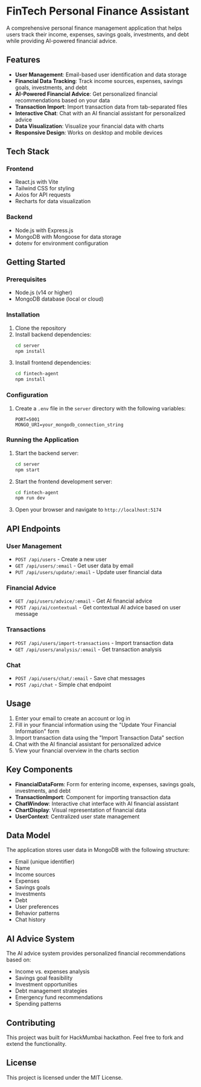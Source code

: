 # FinTech Personal Finance Assistant

A comprehensive personal finance management application that helps users track their income, expenses, savings goals, investments, and debt while providing AI-powered financial advice.

## Features

- **User Management**: Email-based user identification and data storage
- **Financial Data Tracking**: Track income sources, expenses, savings goals, investments, and debt
- **AI-Powered Financial Advice**: Get personalized financial recommendations based on your data
- **Transaction Import**: Import transaction data from tab-separated files
- **Interactive Chat**: Chat with an AI financial assistant for personalized advice
- **Data Visualization**: Visualize your financial data with charts
- **Responsive Design**: Works on desktop and mobile devices

## Tech Stack

### Frontend
- React.js with Vite
- Tailwind CSS for styling
- Axios for API requests
- Recharts for data visualization

### Backend
- Node.js with Express.js
- MongoDB with Mongoose for data storage
- dotenv for environment configuration

## Getting Started

### Prerequisites
- Node.js (v14 or higher)
- MongoDB database (local or cloud)

### Installation

1. Clone the repository
2. Install backend dependencies:
   ```bash
   cd server
   npm install
   ```
3. Install frontend dependencies:
   ```bash
   cd fintech-agent
   npm install
   ```

### Configuration

1. Create a `.env` file in the `server` directory with the following variables:
   ```
   PORT=5001
   MONGO_URI=your_mongodb_connection_string
   ```

### Running the Application

1. Start the backend server:
   ```bash
   cd server
   npm start
   ```
2. Start the frontend development server:
   ```bash
   cd fintech-agent
   npm run dev
   ```
3. Open your browser and navigate to `http://localhost:5174`

## API Endpoints

### User Management
- `POST /api/users` - Create a new user
- `GET /api/users/:email` - Get user data by email
- `PUT /api/users/update/:email` - Update user financial data

### Financial Advice
- `GET /api/users/advice/:email` - Get AI financial advice
- `POST /api/ai/contextual` - Get contextual AI advice based on user message

### Transactions
- `POST /api/users/import-transactions` - Import transaction data
- `GET /api/users/analysis/:email` - Get transaction analysis

### Chat
- `POST /api/users/chat/:email` - Save chat messages
- `POST /api/chat` - Simple chat endpoint

## Usage

1. Enter your email to create an account or log in
2. Fill in your financial information using the "Update Your Financial Information" form
3. Import transaction data using the "Import Transaction Data" section
4. Chat with the AI financial assistant for personalized advice
5. View your financial overview in the charts section

## Key Components

- **FinancialDataForm**: Form for entering income, expenses, savings goals, investments, and debt
- **TransactionImport**: Component for importing transaction data
- **ChatWindow**: Interactive chat interface with AI financial assistant
- **ChartDisplay**: Visual representation of financial data
- **UserContext**: Centralized user state management

## Data Model

The application stores user data in MongoDB with the following structure:
- Email (unique identifier)
- Name
- Income sources
- Expenses
- Savings goals
- Investments
- Debt
- User preferences
- Behavior patterns
- Chat history

## AI Advice System

The AI advice system provides personalized financial recommendations based on:
- Income vs. expenses analysis
- Savings goal feasibility
- Investment opportunities
- Debt management strategies
- Emergency fund recommendations
- Spending patterns

## Contributing

This project was built for HackMumbai hackathon. Feel free to fork and extend the functionality.

## License

This project is licensed under the MIT License.
